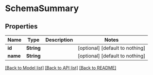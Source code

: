 # SchemaSummary


## Properties
Name | Type | Description | Notes
------------ | ------------- | ------------- | -------------
**id** | **String** |  | [optional] [default to nothing]
**name** | **String** |  | [optional] [default to nothing]


[[Back to Model list]](../README.md#models) [[Back to API list]](../README.md#api-endpoints) [[Back to README]](../README.md)



